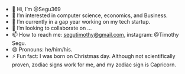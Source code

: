 - 👋 Hi, I’m @Segu369
- 👀 I’m interested in computer science, economics, and Business.
- 🌱 I’m currently in a gap year working on my tech startup.
- 💞️ I’m looking to collaborate on ...
- 📫 How to reach me: segutimothy@gmail.com, instagram: @Timothy Segu.
- 😄 Pronouns: he/him/his.
- ⚡ Fun fact: I was born on Christmas day. Although not scientifically proven, zodiac signs work for me, and my zodiac sign is Capricorn.

<!---
Segu369/Segu369 is a ✨ special ✨ repository because its `README.md` (this file) appears on your GitHub profile.
You can click the Preview link to take a look at your changes.
--->

